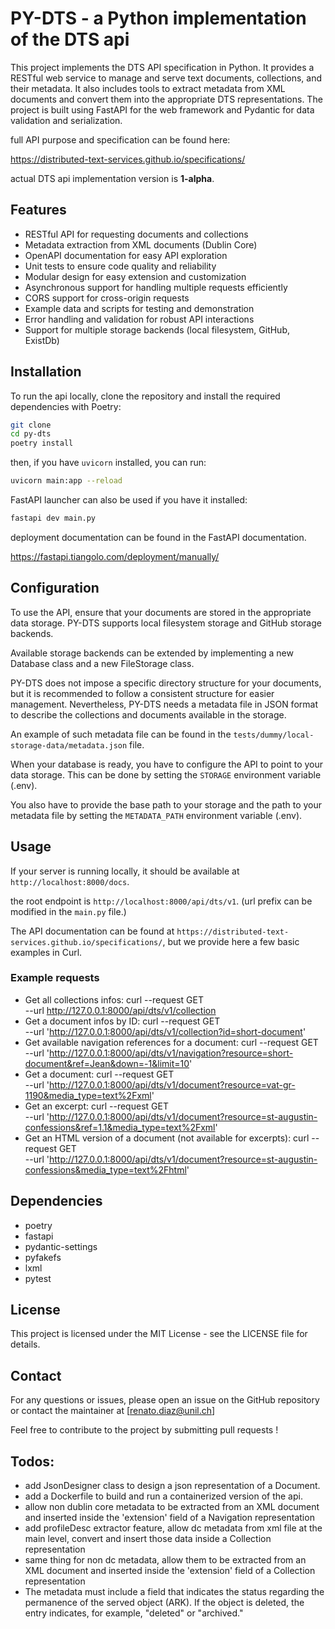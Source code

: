 # PY-DTS - a Python implementation of the DTS api

This project implements the DTS API specification in Python. It provides a RESTful web service to manage and serve text documents, collections, and their metadata.
It also includes tools to extract metadata from XML documents and convert them into the appropriate DTS representations.
The project is built using FastAPI for the web framework and Pydantic for data validation and serialization.

full API purpose and specification can be found here:

https://distributed-text-services.github.io/specifications/

actual DTS api implementation version is **1-alpha**.

## Features

- RESTful API for requesting documents and collections
- Metadata extraction from XML documents (Dublin Core)
- OpenAPI documentation for easy API exploration
- Unit tests to ensure code quality and reliability
- Modular design for easy extension and customization
- Asynchronous support for handling multiple requests efficiently
- CORS support for cross-origin requests
- Example data and scripts for testing and demonstration
- Error handling and validation for robust API interactions
- Support for multiple storage backends (local filesystem, GitHub, ExistDb)

## Installation

To run the api locally, clone the repository and install the required dependencies with Poetry:

```bash
git clone
cd py-dts
poetry install
```
then, if you have `uvicorn` installed, you can run:
```bash
uvicorn main:app --reload
```

FastAPI launcher can also be used if you have it installed:
```bash
fastapi dev main.py
```

deployment documentation can be found in the FastAPI documentation.

https://fastapi.tiangolo.com/deployment/manually/


## Configuration

To use the API, ensure that your documents are stored in the appropriate data storage.
PY-DTS supports local filesystem storage and GitHub storage backends.

Available storage backends can be extended by implementing a new Database class and a new FileStorage class.

PY-DTS does not impose a specific directory structure for your documents, but it is recommended to follow a consistent structure for easier management.
Nevertheless, PY-DTS needs a metadata file in JSON format to describe the collections and documents available in the storage.

An example of such metadata file can be found in the `tests/dummy/local-storage-data/metadata.json` file.

When your database is ready, you have to configure the API to point to your data storage.
This can be done by setting the `STORAGE` environment variable (.env).

You also have to provide the base path to your storage and the path to your metadata file by setting the `METADATA_PATH` environment variable (.env).

## Usage

If your server is running locally, it should be available at `http://localhost:8000/docs`.

the root endpoint is `http://localhost:8000/api/dts/v1`. (url prefix can be modified in the `main.py` file.)

The API documentation can be found at `https://distributed-text-services.github.io/specifications/`, but we provide here a few basic examples in Curl.

### Example requests

- Get all collections infos:
  curl --request GET \
  --url http://127.0.0.1:8000/api/dts/v1/collection
- Get a document infos by ID:
  curl --request GET \
  --url 'http://127.0.0.1:8000/api/dts/v1/collection?id=short-document'
- Get available navigation references for a document:
  curl --request GET \
  --url 'http://127.0.0.1:8000/api/dts/v1/navigation?resource=short-document&ref=Jean&down=-1&limit=10'
- Get a document:
  curl --request GET \
  --url 'http://127.0.0.1:8000/api/dts/v1/document?resource=vat-gr-1190&media_type=text%2Fxml'
- Get an excerpt:
  curl --request GET \
  --url 'http://127.0.0.1:8000/api/dts/v1/document?resource=st-augustin-confessions&ref=1.1&media_type=text%2Fxml'
- Get an HTML version of a document (not available for excerpts):
curl --request GET \
  --url 'http://127.0.0.1:8000/api/dts/v1/document?resource=st-augustin-confessions&media_type=text%2Fhtml'

## Dependencies

- poetry
- fastapi
- pydantic-settings
- pyfakefs
- lxml
- pytest

## License

This project is licensed under the MIT License - see the LICENSE file for details.

## Contact

For any questions or issues, please open an issue on the GitHub repository or contact the maintainer at [renato.diaz@unil.ch]

Feel free to contribute to the project by submitting pull requests !

## Todos:

- add JsonDesigner class to design a json representation of a Document.
- add a Dockerfile to build and run a containerized version of the api.
- allow non dublin core metadata to be extracted from an XML document and inserted inside the 'extension' field of a Navigation representation
- add profileDesc extractor feature, allow dc metadata from xml file at the main level, convert and insert those data inside a Collection representation
- same thing for non dc metadata, allow them to be extracted from an XML document and inserted inside the 'extension' field of a Collection representation
- The metadata must include a field that indicates the status regarding the permanence of the served object (ARK). If the object is deleted, the entry indicates, for example, "deleted" or "archived."